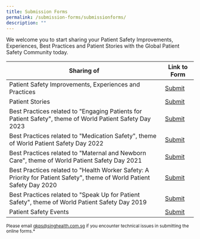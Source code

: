 ```yaml
---
title: Submission Forms
permalink: /submission-forms/submissionforms/
description: ""
---
```

We welcome you to start sharing your Patient Safety Improvements, Experiences, Best Practices and Patient Stories with the Global Patient Safety Community today.


| Sharing of | Link to Form| 
| -------- | -------- | 
| Patient Safety Improvements, Experiences and Practices   | [Submit](https://form.gov.sg/64631e5f0fbfe400126c8e0d)|
| Patient Stories |[Submit](https://form.gov.sg/64fd3b2886905700123b55d2)|
| Best Practices related to "Engaging Patients for Patient Safety", theme of World Patient Safety Day 2023 | [Submit](https://form.gov.sg/645363b36101aa00118f298c)|
| Best Practices related to "Medication Safety", theme of World Patient Safety Day 2022 |[Submit](https://form.gov.sg/64e447f20e024d001139dcc5) |
| Best Practices related to "Maternal and Newborn Care", theme of World Patient Safety Day 2021|[Submit](https://form.gov.sg/64e449ba3f58260013c32bb7)|
| Best Practices related to "Health Worker Safety: A Priority for Patient Safety", theme of World Patient Safety Day 2020|[Submit](https://form.gov.sg/64e44ab4c98c410011f5de95)|
| Best Practices related to "Speak Up for Patient Safety", theme of World Patient Safety Day 2019|[Submit](https://form.gov.sg/64e44b7c3f58260013c371bf)|
| Patient Safety Events | [Submit](https://form.gov.sg/64536d86f7b4ae0012e5ee1f)|



<small> Please email gkps@singhealth.com.sg if you encounter technical issues in submitting the online forms.*</small>